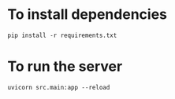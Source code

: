 # To install dependencies
```
pip install -r requirements.txt
```

# To run the server
```
uvicorn src.main:app --reload
```
